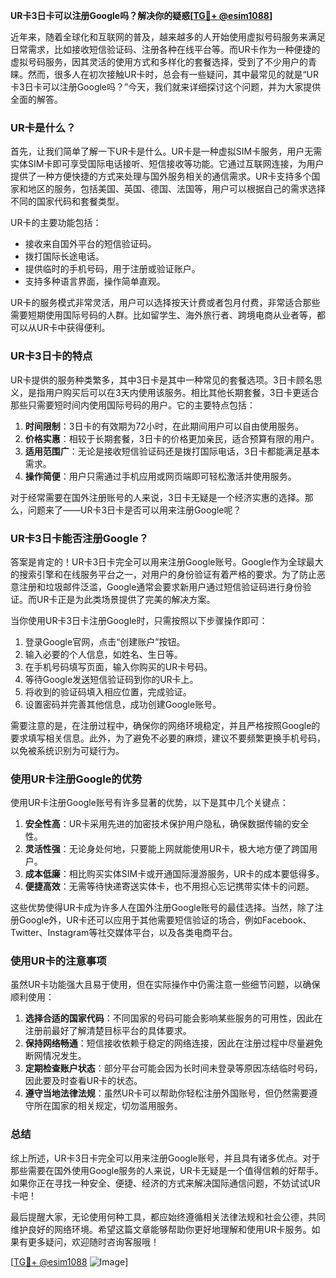 **UR卡3日卡可以注册Google吗？解决你的疑惑[[TG💪+ @esim1088](https://t.me/s/esim1088)]**

近年来，随着全球化和互联网的普及，越来越多的人开始使用虚拟号码服务来满足日常需求，比如接收短信验证码、注册各种在线平台等。而UR卡作为一种便捷的虚拟号码服务，因其灵活的使用方式和多样化的套餐选择，受到了不少用户的青睐。然而，很多人在初次接触UR卡时，总会有一些疑问，其中最常见的就是“UR卡3日卡可以注册Google吗？”今天，我们就来详细探讨这个问题，并为大家提供全面的解答。

### UR卡是什么？

首先，让我们简单了解一下UR卡是什么。UR卡是一种虚拟SIM卡服务，用户无需实体SIM卡即可享受国际电话接听、短信接收等功能。它通过互联网连接，为用户提供了一种方便快捷的方式来处理与国外服务相关的通信需求。UR卡支持多个国家和地区的服务，包括美国、英国、德国、法国等，用户可以根据自己的需求选择不同的国家代码和套餐类型。

UR卡的主要功能包括：
- 接收来自国外平台的短信验证码。
- 拨打国际长途电话。
- 提供临时的手机号码，用于注册或验证账户。
- 支持多种语言界面，操作简单直观。

UR卡的服务模式非常灵活，用户可以选择按天计费或者包月付费，非常适合那些需要短期使用国际号码的人群。比如留学生、海外旅行者、跨境电商从业者等，都可以从UR卡中获得便利。

### UR卡3日卡的特点

UR卡提供的服务种类繁多，其中3日卡是其中一种常见的套餐选项。3日卡顾名思义，是指用户购买后可以在3天内使用该服务。相比其他长期套餐，3日卡更适合那些只需要短时间内使用国际号码的用户。它的主要特点包括：

1. **时间限制**：3日卡的有效期为72小时，在此期间用户可以自由使用服务。
2. **价格实惠**：相较于长期套餐，3日卡的价格更加亲民，适合预算有限的用户。
3. **适用范围广**：无论是接收短信验证码还是拨打国际电话，3日卡都能满足基本需求。
4. **操作简便**：用户只需通过手机应用或网页端即可轻松激活并使用服务。

对于经常需要在国外注册账号的人来说，3日卡无疑是一个经济实惠的选择。那么，问题来了——UR卡3日卡是否可以用来注册Google呢？

### UR卡3日卡能否注册Google？

答案是肯定的！UR卡3日卡完全可以用来注册Google账号。Google作为全球最大的搜索引擎和在线服务平台之一，对用户的身份验证有着严格的要求。为了防止恶意注册和垃圾邮件泛滥，Google通常会要求新用户通过短信验证码进行身份验证。而UR卡正是为此类场景提供了完美的解决方案。

当你使用UR卡3日卡注册Google时，只需按照以下步骤操作即可：

1. 登录Google官网，点击“创建账户”按钮。
2. 输入必要的个人信息，如姓名、生日等。
3. 在手机号码填写页面，输入你购买的UR卡号码。
4. 等待Google发送短信验证码到你的UR卡上。
5. 将收到的验证码填入相应位置，完成验证。
6. 设置密码并完善其他信息，成功创建Google账号。

需要注意的是，在注册过程中，确保你的网络环境稳定，并且严格按照Google的要求填写相关信息。此外，为了避免不必要的麻烦，建议不要频繁更换手机号码，以免被系统识别为可疑行为。

### 使用UR卡注册Google的优势

使用UR卡注册Google账号有许多显著的优势，以下是其中几个关键点：

1. **安全性高**：UR卡采用先进的加密技术保护用户隐私，确保数据传输的安全性。
2. **灵活性强**：无论身处何地，只要能上网就能使用UR卡，极大地方便了跨国用户。
3. **成本低廉**：相比购买实体SIM卡或开通国际漫游服务，UR卡的成本要低得多。
4. **便捷高效**：无需等待快递寄送实体卡，也不用担心忘记携带实体卡的问题。

这些优势使得UR卡成为许多人在国外注册Google账号的最佳选择。当然，除了注册Google外，UR卡还可以应用于其他需要短信验证的场合，例如Facebook、Twitter、Instagram等社交媒体平台，以及各类电商平台。

### 使用UR卡的注意事项

虽然UR卡功能强大且易于使用，但在实际操作中仍需注意一些细节问题，以确保顺利使用：

1. **选择合适的国家代码**：不同国家的号码可能会影响某些服务的可用性，因此在注册前最好了解清楚目标平台的具体要求。
2. **保持网络畅通**：短信接收依赖于稳定的网络连接，因此在注册过程中尽量避免断网情况发生。
3. **定期检查账户状态**：部分平台可能会因为长时间未登录等原因冻结临时号码，因此要及时查看UR卡的状态。
4. **遵守当地法律法规**：虽然UR卡可以帮助你轻松注册外国账号，但仍然需要遵守所在国家的相关规定，切勿滥用服务。

### 总结

综上所述，UR卡3日卡完全可以用来注册Google账号，并且具有诸多优点。对于那些需要在国外使用Google服务的人来说，UR卡无疑是一个值得信赖的好帮手。如果你正在寻找一种安全、便捷、经济的方式来解决国际通信问题，不妨试试UR卡吧！

最后提醒大家，无论使用何种工具，都应始终遵循相关法律法规和社会公德，共同维护良好的网络环境。希望这篇文章能够帮助你更好地理解和使用UR卡服务。如果有更多疑问，欢迎随时咨询客服哦！

[[TG💪+ @esim1088](https://t.me/s/esim1088) ![Image](https://i.postimg.cc/4NQfJmqS/Snipaste-2025-05-13-00-14-12.png)]